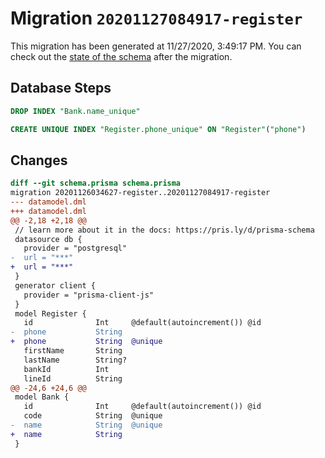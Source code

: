 # Migration `20201127084917-register`

This migration has been generated at 11/27/2020, 3:49:17 PM.
You can check out the [state of the schema](./schema.prisma) after the migration.

## Database Steps

```sql
DROP INDEX "Bank.name_unique"

CREATE UNIQUE INDEX "Register.phone_unique" ON "Register"("phone")
```

## Changes

```diff
diff --git schema.prisma schema.prisma
migration 20201126034627-register..20201127084917-register
--- datamodel.dml
+++ datamodel.dml
@@ -2,18 +2,18 @@
 // learn more about it in the docs: https://pris.ly/d/prisma-schema
 datasource db {
   provider = "postgresql"
-  url = "***"
+  url = "***"
 }
 generator client {
   provider = "prisma-client-js"
 }
 model Register {
   id              Int     @default(autoincrement()) @id
-  phone           String
+  phone           String  @unique
   firstName       String
   lastName        String?
   bankId          Int
   lineId          String
@@ -24,6 +24,6 @@
 model Bank {
   id              Int     @default(autoincrement()) @id
   code            String  @unique
-  name            String  @unique
+  name            String  
 }
```



